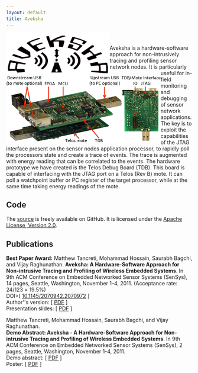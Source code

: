 ```yaml
---
layout: default
title: Aveksha
---
```


<img src="images/aveksha.png" alt="The Aveksha logo." align="left" width="280" title="Aveksha Logo" class="img"/>
<img src="images/tdb.png" alt="Photograph of the Telos Debug Board (TDB), connected to a Telos Rev B mote." align="left" title="TDB" class="img"/>
<br/>

Aveksha is a hardware-software approach for non-intrusively tracing and profiling
sensor network nodes. It is particularly useful for in-field monitoring and debugging
of sensor network applications. The key is to exploit the capabilities of the JTAG
interface present on the sensor nodes application processor, to rapidly poll the
processors state and create a trace of events. The trace is augmented with
energy reading that can be correlated to the events. The hardware prototype we have
created is the Telos Debug Board (TDB). This board is capable of interfacing with the
JTAG port on a Telos (Rev B) mote. It can poll a watchpoint buffer or PC register of
the target processor, while at the same time taking energy readings of the mote.

Code
----
The [source](https://github.com/mtancret/aveksha) is freely
available on GitHub. It is licensed under the
[Apache License, Version 2.0](http://www.apache.org/licenses/LICENSE-2.0.html).

Publications
------------

**Best Paper Award:** Matthew Tancreti, Mohammad Hossain, Saurabh Bagchi,
and Vijay Raghunathan. **Aveksha: A Hardware-Software Approach for
Non-intrusive Tracing and Profiling of Wireless Embedded Systems**.
In 9th ACM Conference on Embedded Networked Sensor Systems (SenSys),
14 pages, Seattle, Washington, November 1-4, 2011.
(Acceptance rate: 24/123 = 19.5%)  
DOI>\[ [10.1145/2070942.2070972](http://dx.doi.org/10.1145/2070942.2070972) \]  
Author''s version: \[ [PDF](documents/aveksha-sensys2011-author.pdf) \]  
Presentation slides: \[ [PDF](documents/presentation-aveksha-sensys2011.pdf) \]  

Matthew Tancreti, Mohammad Hossain, Saurabh Bagchi, and Vijay Raghunathan.  
**Demo Abstract: Aveksha - A Hardware-Software Approach for Non-intrusive
Tracing and Profiling of Wireless Embedded Systems**.
In 9th ACM Conference on Embedded Networked Sensor Systems (SenSys),
2 pages, Seattle, Washington, November 1-4, 2011.  
Demo abstract: \[ [PDF](documents/demo-aveksha-sensys2011.pdf) \]  
Poster: \[ [PDF](documents/poster-aveksha-sensys2011.pdf) \]  


